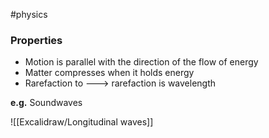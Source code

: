 #physics 
### Properties
- Motion is parallel with the direction of the flow of energy  
- Matter compresses when it holds energy 
- Rarefaction to ---> rarefaction is wavelength

**e.g.** Soundwaves

![[Excalidraw/Longitudinal waves]]

